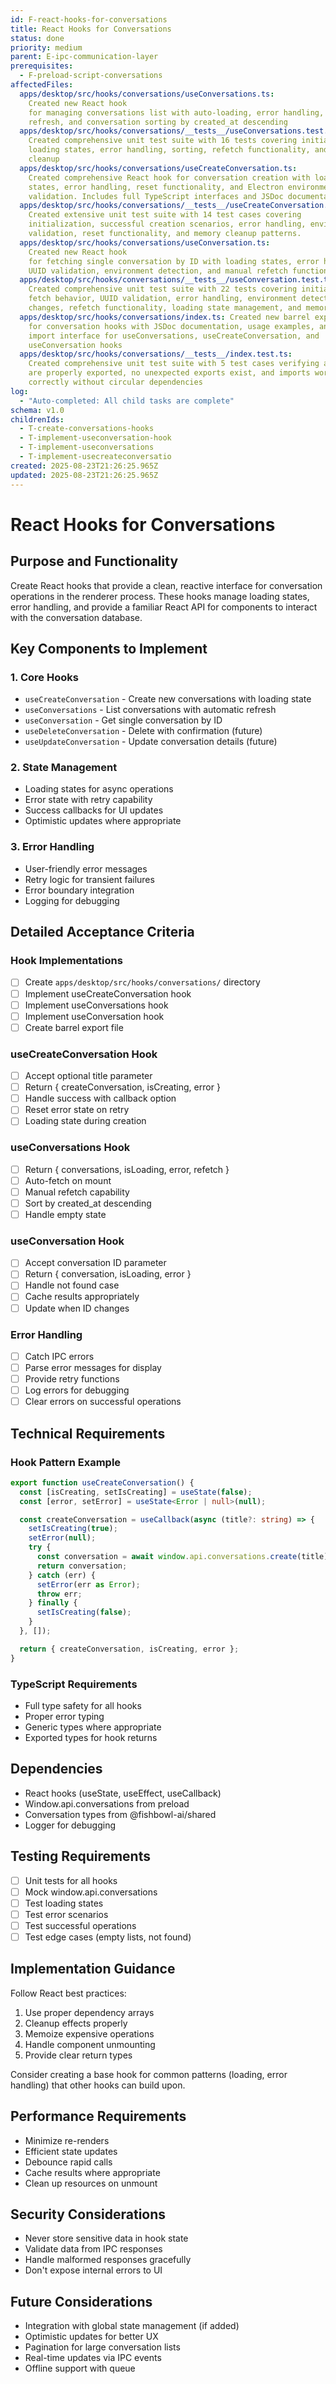 ```yaml
---
id: F-react-hooks-for-conversations
title: React Hooks for Conversations
status: done
priority: medium
parent: E-ipc-communication-layer
prerequisites:
  - F-preload-script-conversations
affectedFiles:
  apps/desktop/src/hooks/conversations/useConversations.ts:
    Created new React hook
    for managing conversations list with auto-loading, error handling, manual
    refresh, and conversation sorting by created_at descending
  apps/desktop/src/hooks/conversations/__tests__/useConversations.test.tsx:
    Created comprehensive unit test suite with 16 tests covering initialization,
    loading states, error handling, sorting, refetch functionality, and memory
    cleanup
  apps/desktop/src/hooks/conversations/useCreateConversation.ts:
    Created comprehensive React hook for conversation creation with loading
    states, error handling, reset functionality, and Electron environment
    validation. Includes full TypeScript interfaces and JSDoc documentation.
  apps/desktop/src/hooks/conversations/__tests__/useCreateConversation.test.tsx:
    Created extensive unit test suite with 14 test cases covering
    initialization, successful creation scenarios, error handling, environment
    validation, reset functionality, and memory cleanup patterns.
  apps/desktop/src/hooks/conversations/useConversation.ts:
    Created new React hook
    for fetching single conversation by ID with loading states, error handling,
    UUID validation, environment detection, and manual refetch functionality
  apps/desktop/src/hooks/conversations/__tests__/useConversation.test.tsx:
    Created comprehensive unit test suite with 22 tests covering initialization,
    fetch behavior, UUID validation, error handling, environment detection, ID
    changes, refetch functionality, loading state management, and memory cleanup
  apps/desktop/src/hooks/conversations/index.ts: Created new barrel export file
    for conversation hooks with JSDoc documentation, usage examples, and clean
    import interface for useConversations, useCreateConversation, and
    useConversation hooks
  apps/desktop/src/hooks/conversations/__tests__/index.test.ts:
    Created comprehensive unit test suite with 5 test cases verifying all hooks
    are properly exported, no unexpected exports exist, and imports work
    correctly without circular dependencies
log:
  - "Auto-completed: All child tasks are complete"
schema: v1.0
childrenIds:
  - T-create-conversations-hooks
  - T-implement-useconversation-hook
  - T-implement-useconversations
  - T-implement-usecreateconversatio
created: 2025-08-23T21:26:25.965Z
updated: 2025-08-23T21:26:25.965Z
---
```


# React Hooks for Conversations

## Purpose and Functionality

Create React hooks that provide a clean, reactive interface for conversation operations in the renderer process. These hooks manage loading states, error handling, and provide a familiar React API for components to interact with the conversation database.

## Key Components to Implement

### 1. Core Hooks

- `useCreateConversation` - Create new conversations with loading state
- `useConversations` - List conversations with automatic refresh
- `useConversation` - Get single conversation by ID
- `useDeleteConversation` - Delete with confirmation (future)
- `useUpdateConversation` - Update conversation details (future)

### 2. State Management

- Loading states for async operations
- Error state with retry capability
- Success callbacks for UI updates
- Optimistic updates where appropriate

### 3. Error Handling

- User-friendly error messages
- Retry logic for transient failures
- Error boundary integration
- Logging for debugging

## Detailed Acceptance Criteria

### Hook Implementations

- [ ] Create `apps/desktop/src/hooks/conversations/` directory
- [ ] Implement useCreateConversation hook
- [ ] Implement useConversations hook
- [ ] Implement useConversation hook
- [ ] Create barrel export file

### useCreateConversation Hook

- [ ] Accept optional title parameter
- [ ] Return { createConversation, isCreating, error }
- [ ] Handle success with callback option
- [ ] Reset error state on retry
- [ ] Loading state during creation

### useConversations Hook

- [ ] Return { conversations, isLoading, error, refetch }
- [ ] Auto-fetch on mount
- [ ] Manual refetch capability
- [ ] Sort by created_at descending
- [ ] Handle empty state

### useConversation Hook

- [ ] Accept conversation ID parameter
- [ ] Return { conversation, isLoading, error }
- [ ] Handle not found case
- [ ] Cache results appropriately
- [ ] Update when ID changes

### Error Handling

- [ ] Catch IPC errors
- [ ] Parse error messages for display
- [ ] Provide retry functions
- [ ] Log errors for debugging
- [ ] Clear errors on successful operations

## Technical Requirements

### Hook Pattern Example

```typescript
export function useCreateConversation() {
  const [isCreating, setIsCreating] = useState(false);
  const [error, setError] = useState<Error | null>(null);

  const createConversation = useCallback(async (title?: string) => {
    setIsCreating(true);
    setError(null);
    try {
      const conversation = await window.api.conversations.create(title);
      return conversation;
    } catch (err) {
      setError(err as Error);
      throw err;
    } finally {
      setIsCreating(false);
    }
  }, []);

  return { createConversation, isCreating, error };
}
```

### TypeScript Requirements

- Full type safety for all hooks
- Proper error typing
- Generic types where appropriate
- Exported types for hook returns

## Dependencies

- React hooks (useState, useEffect, useCallback)
- Window.api.conversations from preload
- Conversation types from @fishbowl-ai/shared
- Logger for debugging

## Testing Requirements

- [ ] Unit tests for all hooks
- [ ] Mock window.api.conversations
- [ ] Test loading states
- [ ] Test error scenarios
- [ ] Test successful operations
- [ ] Test edge cases (empty lists, not found)

## Implementation Guidance

Follow React best practices:

1. Use proper dependency arrays
2. Cleanup effects properly
3. Memoize expensive operations
4. Handle component unmounting
5. Provide clear return types

Consider creating a base hook for common patterns (loading, error handling) that other hooks can build upon.

## Performance Requirements

- Minimize re-renders
- Efficient state updates
- Debounce rapid calls
- Cache results where appropriate
- Clean up resources on unmount

## Security Considerations

- Never store sensitive data in hook state
- Validate data from IPC responses
- Handle malformed responses gracefully
- Don't expose internal errors to UI

## Future Considerations

- Integration with global state management (if added)
- Optimistic updates for better UX
- Pagination for large conversation lists
- Real-time updates via IPC events
- Offline support with queue
